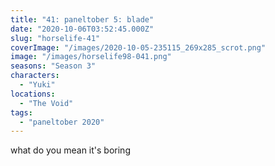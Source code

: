 ```yaml
---
title: "41: paneltober 5: blade"
date: "2020-10-06T03:52:45.000Z"
slug: "horselife-41"
coverImage: "/images/2020-10-05-235115_269x285_scrot.png"
image: "/images/horselife98-041.png"
seasons: "Season 3"
characters:
  - "Yuki"
locations:
  - "The Void"
tags:
  - "paneltober 2020"
---
```


what do you mean it's boring
